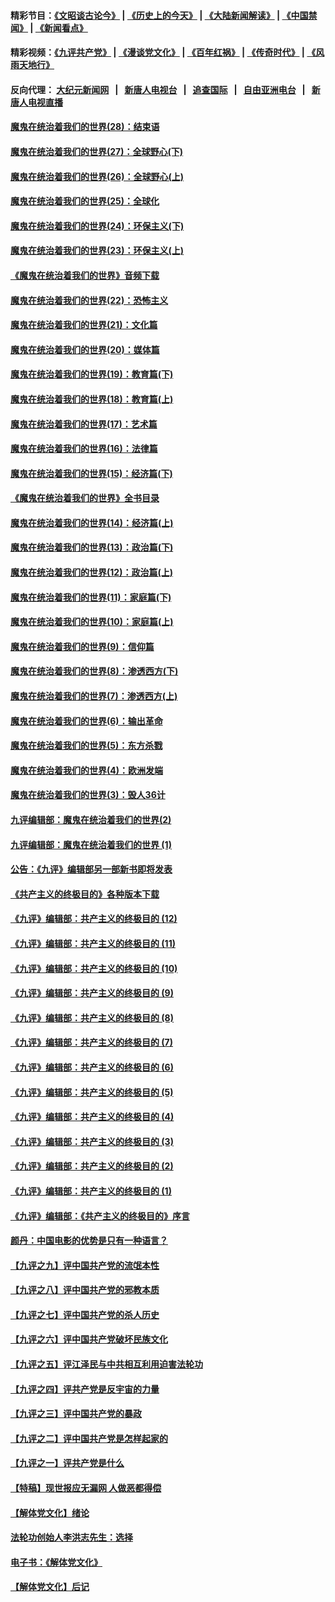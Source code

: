 #### 精彩节目：[《文昭谈古论今》](http://198.13.36.48/wenzhao) | [《历史上的今天》](http://198.13.36.48/today-in-history) | [《大陆新闻解读》](http://198.13.36.48/ntdtv-comedy) | [《中国禁闻》](http://198.13.36.48/ntdtv-news) | [《新闻看点》](http://198.13.36.48/news-insight) 

 #### 精彩视频：[《九评共产党》](http://198.13.36.48:10000/videos/jiuping) | [《漫谈党文化》](http://198.13.36.48:10000/videos/mtdwh) | [《百年红祸》](http://198.13.36.48:10000/videos/bnhh) | [《传奇时代》](http://198.13.36.48:10000/videos/legend) | [《风雨天地行》](http://198.13.36.48:10000/videos/fytdx) 

 #### 反向代理： [大纪元新闻网](http://198.13.36.48:10080/) &nbsp;&nbsp;|&nbsp;&nbsp; [新唐人电视台](http://198.13.36.48:8000/) &nbsp;&nbsp;|&nbsp;&nbsp; [追查国际](http://198.13.36.48:10010/) &nbsp;&nbsp;|&nbsp;&nbsp; [自由亚洲电台](http://198.13.36.48:9800/) &nbsp;&nbsp;|&nbsp;&nbsp; [新唐人电视直播](http://198.13.36.48/) 

#### [魔鬼在统治着我们的世界(28)：结束语](../pages/nsc422/n10936246.md?t=02180637) 

#### [魔鬼在统治着我们的世界(27)：全球野心(下)](../pages/nsc422/n10928319.md?t=02180637) 

#### [魔鬼在统治着我们的世界(26)：全球野心(上)](../pages/nsc422/n10900318.md?t=02180637) 

#### [魔鬼在统治着我们的世界(25)：全球化](../pages/nsc422/n10788205.md?t=02180637) 

#### [魔鬼在统治着我们的世界(24)：环保主义(下)](../pages/nsc422/n10695307.md?t=02180637) 

#### [魔鬼在统治着我们的世界(23)：环保主义(上)](../pages/nsc422/n10688613.md?t=02180637) 

#### [《魔鬼在统治着我们的世界》音频下载](../pages/nsc422/n10635553.md?t=02180637) 

#### [魔鬼在统治着我们的世界(22)：恐怖主义](../pages/nsc422/n10614727.md?t=02180637) 

#### [魔鬼在统治着我们的世界(21)：文化篇](../pages/nsc422/n10597706.md?t=02180637) 

#### [魔鬼在统治着我们的世界(20)：媒体篇](../pages/nsc422/n10586579.md?t=02180637) 

#### [魔鬼在统治着我们的世界(19)：教育篇(下)](../pages/nsc422/n10564808.md?t=02180637) 

#### [魔鬼在统治着我们的世界(18)：教育篇(上)](../pages/nsc422/n10526970.md?t=02180637) 

#### [魔鬼在统治着我们的世界(17)：艺术篇](../pages/nsc422/n10499093.md?t=02180637) 

#### [魔鬼在统治着我们的世界(16)：法律篇](../pages/nsc422/n10485969.md?t=02180637) 

#### [魔鬼在统治着我们的世界(15)：经济篇(下)](../pages/nsc422/n10469975.md?t=02180637) 

#### [《魔鬼在统治着我们的世界》全书目录](../pages/nsc422/n10464261.md?t=02180637) 

#### [魔鬼在统治着我们的世界(14)：经济篇(上)](../pages/nsc422/n10457370.md?t=02180637) 

#### [魔鬼在统治着我们的世界(13)：政治篇(下)](../pages/nsc422/n10448270.md?t=02180637) 

#### [魔鬼在统治着我们的世界(12)：政治篇(上)](../pages/nsc422/n10444576.md?t=02180637) 

#### [魔鬼在统治着我们的世界(11)：家庭篇(下)](../pages/nsc422/n10440961.md?t=02180637) 

#### [魔鬼在统治着我们的世界(10)：家庭篇(上)](../pages/nsc422/n10435448.md?t=02180637) 

#### [魔鬼在统治着我们的世界(9)：信仰篇](../pages/nsc422/n10432159.md?t=02180637) 

#### [魔鬼在统治着我们的世界(8)：渗透西方(下)](../pages/nsc422/n10429603.md?t=02180637) 

#### [魔鬼在统治着我们的世界(7)：渗透西方(上)](../pages/nsc422/n10426013.md?t=02180637) 

#### [魔鬼在统治着我们的世界(6)：输出革命](../pages/nsc422/n10421536.md?t=02180637) 

#### [魔鬼在统治着我们的世界(5)：东方杀戮](../pages/nsc422/n10417707.md?t=02180637) 

#### [魔鬼在统治着我们的世界(4)：欧洲发端](../pages/nsc422/n10414890.md?t=02180637) 

#### [魔鬼在统治着我们的世界(3)：毁人36计](../pages/nsc422/n10411583.md?t=02180637) 

#### [九评编辑部：魔鬼在统治着我们的世界(2)](../pages/nsc422/n10410036.md?t=02180637) 

#### [九评编辑部：魔鬼在统治着我们的世界 (1)](../pages/nsc422/n10406825.md?t=02180637) 

#### [公告：《九评》编辑部另一部新书即将发表](../pages/nsc422/n10405104.md?t=02180637) 

#### [《共产主义的终极目的》各种版本下载](../pages/nsc422/n10022138.md?t=02180637) 

#### [《九评》编辑部：共产主义的终极目的 (12)](../pages/nsc422/n9933272.md?t=02180637) 

#### [《九评》编辑部：共产主义的终极目的 (11)](../pages/nsc422/n9924973.md?t=02180637) 

#### [《九评》编辑部：共产主义的终极目的 (10)](../pages/nsc422/n9920883.md?t=02180637) 

#### [《九评》编辑部：共产主义的终极目的 (9)](../pages/nsc422/n9916363.md?t=02180637) 

#### [《九评》编辑部：共产主义的终极目的 (8)](../pages/nsc422/n9912488.md?t=02180637) 

#### [《九评》编辑部：共产主义的终极目的 (7)](../pages/nsc422/n9901176.md?t=02180637) 

#### [《九评》编辑部：共产主义的终极目的 (6)](../pages/nsc422/n9899359.md?t=02180637) 

#### [《九评》编辑部：共产主义的终极目的 (5)](../pages/nsc422/n9893174.md?t=02180637) 

#### [《九评》编辑部：共产主义的终极目的 (4)](../pages/nsc422/n9891246.md?t=02180637) 

#### [《九评》编辑部：共产主义的终极目的 (3)](../pages/nsc422/n9879879.md?t=02180637) 

#### [《九评》编辑部：共产主义的终极目的 (2)](../pages/nsc422/n9876205.md?t=02180637) 

#### [《九评》编辑部：共产主义的终极目的 (1)](../pages/nsc422/n9865857.md?t=02180637) 

#### [《九评》编辑部：《共产主义的终极目的》序言](../pages/nsc422/n9862666.md?t=02180637) 

#### [颜丹：中国电影的优势是只有一种语言？](../pages/nsc422/n9583062.md?t=02180637) 

#### [【九评之九】评中国共产党的流氓本性](../pages/nsc422/n737542.md?t=02180637) 

#### [【九评之八】评中国共产党的邪教本质](../pages/nsc422/n735942.md?t=02180637) 

#### [【九评之七】评中国共产党的杀人历史](../pages/nsc422/n733806.md?t=02180637) 

#### [【九评之六】评中国共产党破坏民族文化](../pages/nsc422/n731667.md?t=02180637) 

#### [【九评之五】评江泽民与中共相互利用迫害法轮功](../pages/nsc422/n730058.md?t=02180637) 

#### [【九评之四】评共产党是反宇宙的力量](../pages/nsc422/n727814.md?t=02180637) 

#### [【九评之三】评中国共产党的暴政](../pages/nsc422/n725597.md?t=02180637) 

#### [【九评之二】评中国共产党是怎样起家的](../pages/nsc422/n723946.md?t=02180637) 

#### [【九评之一】评共产党是什么](../pages/nsc422/n722529.md?t=02180637) 

#### [【特稿】现世报应无漏网 人做恶都得偿](../pages/nsc422/n4215167.md?t=02180637) 

#### [【解体党文化】绪论](../pages/nsc422/n1449356.md?t=02180637) 

#### [法轮功创始人李洪志先生：选择](../pages/nsc422/n3580738.md?t=02180637) 

#### [电子书：《解体党文化》](../pages/nsc422/n1573484.md?t=02180637) 

#### [【解体党文化】后记](../pages/nsc422/n1531999.md?t=02180637) 

